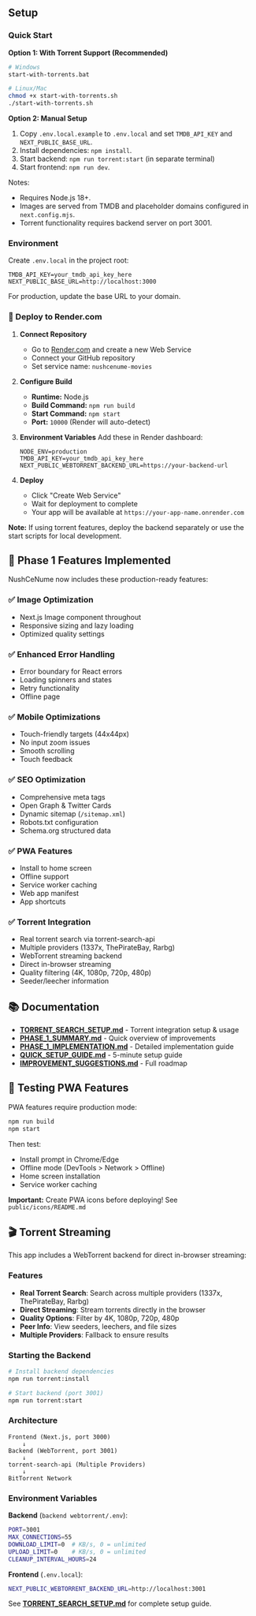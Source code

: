 ## Setup

### Quick Start

**Option 1: With Torrent Support (Recommended)**
```bash
# Windows
start-with-torrents.bat

# Linux/Mac
chmod +x start-with-torrents.sh
./start-with-torrents.sh
```

**Option 2: Manual Setup**
1. Copy `.env.local.example` to `.env.local` and set `TMDB_API_KEY` and `NEXT_PUBLIC_BASE_URL`.
2. Install dependencies: `npm install`.
3. Start backend: `npm run torrent:start` (in separate terminal)
4. Start frontend: `npm run dev`.

Notes:
- Requires Node.js 18+.
- Images are served from TMDB and placeholder domains configured in `next.config.mjs`.
- Torrent functionality requires backend server on port 3001.

### Environment

Create `.env.local` in the project root:

```
TMDB_API_KEY=your_tmdb_api_key_here
NEXT_PUBLIC_BASE_URL=http://localhost:3000
```

For production, update the base URL to your domain.

### 🚀 Deploy to Render.com

1. **Connect Repository**
   - Go to [Render.com](https://render.com) and create a new Web Service
   - Connect your GitHub repository
   - Set service name: `nushcenume-movies`

2. **Configure Build**
   - **Runtime:** Node.js
   - **Build Command:** `npm run build`
   - **Start Command:** `npm start`
   - **Port:** `10000` (Render will auto-detect)

3. **Environment Variables**
   Add these in Render dashboard:
   ```
   NODE_ENV=production
   TMDB_API_KEY=your_tmdb_api_key_here
   NEXT_PUBLIC_WEBTORRENT_BACKEND_URL=https://your-backend-url
   ```

4. **Deploy**
   - Click "Create Web Service"
   - Wait for deployment to complete
   - Your app will be available at `https://your-app-name.onrender.com`

**Note:** If using torrent features, deploy the backend separately or use the start scripts for local development.

## 🚀 Phase 1 Features Implemented

NushCeNume now includes these production-ready features:

### ✅ Image Optimization
- Next.js Image component throughout
- Responsive sizing and lazy loading
- Optimized quality settings

### ✅ Enhanced Error Handling
- Error boundary for React errors
- Loading spinners and states
- Retry functionality
- Offline page

### ✅ Mobile Optimizations
- Touch-friendly targets (44x44px)
- No input zoom issues
- Smooth scrolling
- Touch feedback

### ✅ SEO Optimization
- Comprehensive meta tags
- Open Graph & Twitter Cards
- Dynamic sitemap (`/sitemap.xml`)
- Robots.txt configuration
- Schema.org structured data

### ✅ PWA Features
- Install to home screen
- Offline support
- Service worker caching
- Web app manifest
- App shortcuts

### ✅ Torrent Integration
- Real torrent search via torrent-search-api
- Multiple providers (1337x, ThePirateBay, Rarbg)
- WebTorrent streaming backend
- Direct in-browser streaming
- Quality filtering (4K, 1080p, 720p, 480p)
- Seeder/leecher information

## 📚 Documentation

- **[TORRENT_SEARCH_SETUP.md](TORRENT_SEARCH_SETUP.md)** - Torrent integration setup & usage
- **[PHASE_1_SUMMARY.md](PHASE_1_SUMMARY.md)** - Quick overview of improvements
- **[PHASE_1_IMPLEMENTATION.md](PHASE_1_IMPLEMENTATION.md)** - Detailed implementation guide
- **[QUICK_SETUP_GUIDE.md](QUICK_SETUP_GUIDE.md)** - 5-minute setup guide
- **[IMPROVEMENT_SUGGESTIONS.md](IMPROVEMENT_SUGGESTIONS.md)** - Full roadmap

## 🧪 Testing PWA Features

PWA features require production mode:

```bash
npm run build
npm start
```

Then test:
- Install prompt in Chrome/Edge
- Offline mode (DevTools > Network > Offline)
- Home screen installation
- Service worker caching

**Important:** Create PWA icons before deploying! See `public/icons/README.md`

## 🎬 Torrent Streaming

This app includes a WebTorrent backend for direct in-browser streaming:

### Features
- **Real Torrent Search**: Search across multiple providers (1337x, ThePirateBay, Rarbg)
- **Direct Streaming**: Stream torrents directly in the browser
- **Quality Options**: Filter by 4K, 1080p, 720p, 480p
- **Peer Info**: View seeders, leechers, and file sizes
- **Multiple Providers**: Fallback to ensure results

### Starting the Backend

```bash
# Install backend dependencies
npm run torrent:install

# Start backend (port 3001)
npm run torrent:start
```

### Architecture
```
Frontend (Next.js, port 3000)
    ↓
Backend (WebTorrent, port 3001)
    ↓
torrent-search-api (Multiple Providers)
    ↓
BitTorrent Network
```

### Environment Variables

**Backend** (`backend webtorrent/.env`):
```bash
PORT=3001
MAX_CONNECTIONS=55
DOWNLOAD_LIMIT=0  # KB/s, 0 = unlimited
UPLOAD_LIMIT=0    # KB/s, 0 = unlimited
CLEANUP_INTERVAL_HOURS=24
```

**Frontend** (`.env.local`):
```bash
NEXT_PUBLIC_WEBTORRENT_BACKEND_URL=http://localhost:3001
```

See **[TORRENT_SEARCH_SETUP.md](TORRENT_SEARCH_SETUP.md)** for complete setup guide.
